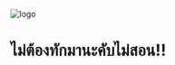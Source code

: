 ![logo](https://media.discordapp.net/attachments/863327063150166027/889019552132898836/World_of_Our_Fantasy.gif)

# ไม่ต้องทักมานะคับไม่สอน!!
